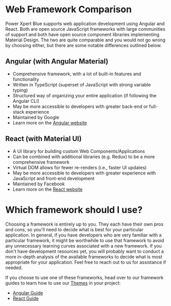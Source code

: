 # Web Framework Comparison
Power Xpert Blue supports web application development using Angular and React. Both are open source JavaScript frameworks with large communities of support and both have open source component libraries implementing Material Design. The two are quite comparable and you would not go wrong by choosing either, but there are some notable differences outlined below.

## Angular (with Angular Material)
  - Comprehensive framework, with a lot of built-in features and functionality
  - Written in TypeScript (superset of JavaScript with strong variable typing)
  - Structured way of organizing your entire application (if following the Angular CLI)
  - May be more accessible to developers with greater back-end or full-stack experience
  - Maintained by Google
  - Learn more on the [Angular website](https://angular.io/)

## React (with Material UI)
  - A UI library for building custom Web Components/Applications
  - Can be combined with additional libraries (e.g. Redux) to be a more comprehensive framework
  - Virtual DOM allows for fewer re-renders (i.e., faster UI updates)
  - May be more accessible to developers with greater experience with JavaScript and front-end development
  - Maintained by Facebook
  - Learn more on the [React website](https://reactjs.org/)


# Which framework should I use?

Choosing a framework is entirely up to you. They each have their own pros and cons, so you'll need to decide what is best for your particular application. In general, if you have developers who are very familiar with a particular framework, it might be worthwhile to use that framework to avoid any unnecessary learning curves associated with a new framework. If you don't have development resources yet, you will probably want to conduct a more in-depth analysis of the available frameworks to decide what is most appropriate for your application. Feel free to reach out to us for assistance if needed.

If you choose to use one of these frameworks, head over to our framework guides to learn how to use our [Themes](/getstarted/themes) in your project:
- [Angular Guide](/frameworks-web/angular)
- [React Guide](/frameworks-web/react)
